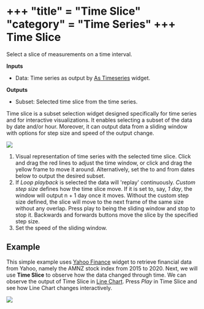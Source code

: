+++
"title" = "Time Slice"
"category" = "Time Series"
+++
Time Slice
==========

Select a slice of measurements on a time interval.

**Inputs**

- Data: Time series as output by [As Timeseries](../as_timeseries/) widget.

**Outputs**

- Subset: Selected time slice from the time series.

Time slice is a subset selection widget designed specifically for time series and for interactive visualizations. It enables selecting a subset of the data by date and/or hour. Moreover, it can output data from a sliding window with options for step size and speed of the output change.

![](../images/time-slice-stamped.png)

1. Visual representation of time series with the selected time slice. Click and drag the red lines to adjust the time window, or click and drag the yellow frame to move it around. Alternatively, set the to and from dates below to output the desired subset.
2. If *Loop playback* is selected the data will 'replay' continuously. *Custom step size* defines how the time slice move. If it is set to, say, *1 day*, the window will output n + 1 day once it moves. Without the custom step size defined, the slice will move to the next frame of the same size without any overlap.
   Press play to being the sliding window and stop to stop it. Backwards and forwards buttons move the slice by the specified step size.
3. Set the speed of the sliding window.

Example
-------

This simple example uses [Yahoo Finance](yahoo_finance.md) widget to retrieve financial data from Yahoo, namely the AMNZ stock index from 2015 to 2020. Next, we will use **Time Slice** to observe how the data changed through time. We can observe the output of Time Slice in [Line Chart](../line_chart/). Press *Play* in Time Slice and see how Line Chart changes interactively.

![](../images/time-slice-example.png)
